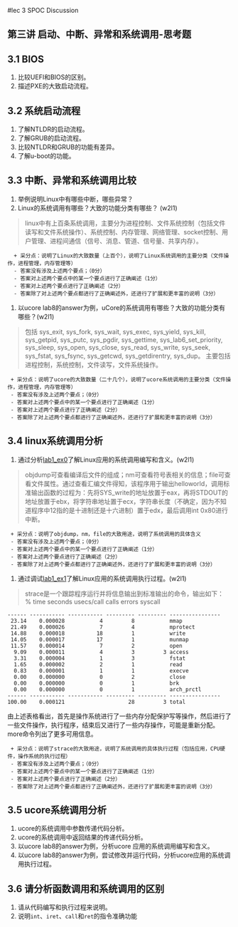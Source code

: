 #lec 3 SPOC Discussion

## 第三讲 启动、中断、异常和系统调用-思考题

## 3.1 BIOS
 1. 比较UEFI和BIOS的区别。
 1. 描述PXE的大致启动流程。

## 3.2 系统启动流程
 1. 了解NTLDR的启动流程。
 1. 了解GRUB的启动流程。
 1. 比较NTLDR和GRUB的功能有差异。
 1. 了解u-boot的功能。

## 3.3 中断、异常和系统调用比较
 1. 举例说明Linux中有哪些中断，哪些异常？
 1. Linux的系统调用有哪些？大致的功能分类有哪些？  (w2l1)
>  linux中有上百条系统调用，主要分为进程控制、文件系统控制（包括文件读写和文件系统操作）、系统控制、内存管理、网络管理、socket控制、用户管理、进程间通信（信号、消息、管道、信号量、共享内存）。

```
  + 采分点：说明了Linux的大致数量（上百个），说明了Linux系统调用的主要分类（文件操作，进程管理，内存管理等）
  - 答案没有涉及上述两个要点；（0分）
  - 答案对上述两个要点中的某一个要点进行了正确阐述（1分）
  - 答案对上述两个要点进行了正确阐述（2分）
  - 答案除了对上述两个要点都进行了正确阐述外，还进行了扩展和更丰富的说明（3分）
 ```
 
 1. 以ucore lab8的answer为例，uCore的系统调用有哪些？大致的功能分类有哪些？(w2l1)
 >  包括
    sys_exit,
    sys_fork,
    sys_wait,
    sys_exec,
    sys_yield,
    sys_kill,
    sys_getpid,
    sys_putc,
    sys_pgdir,
    sys_gettime,
    sys_lab6_set_priority,
    sys_sleep,
    sys_open,
    sys_close,
    sys_read,
    sys_write,
    sys_seek,
    sys_fstat,
    sys_fsync,
    sys_getcwd,
    sys_getdirentry,
    sys_dup。
    主要包括进程控制，系统控制，文件读写，文件系统操作。
 
 ```
  + 采分点：说明了ucore的大致数量（二十几个），说明了ucore系统调用的主要分类（文件操作，进程管理，内存管理等）
  - 答案没有涉及上述两个要点；（0分）
  - 答案对上述两个要点中的某一个要点进行了正确阐述（1分）
  - 答案对上述两个要点进行了正确阐述（2分）
  - 答案除了对上述两个要点都进行了正确阐述外，还进行了扩展和更丰富的说明（3分）
 ```
 
## 3.4 linux系统调用分析
 1. 通过分析[lab1_ex0](https://github.com/chyyuu/ucore_lab/blob/master/related_info/lab1/lab1-ex0.md)了解Linux应用的系统调用编写和含义。(w2l1)
 >  objdump可查看编译后文件的组成；nm可查看符号表相关的信息；file可查看文件属性。通过查看汇编文件得知，该程序用于输出helloworld，调用标准输出函数的过程为：先将SYS_write的地址放置于eax，再将STDOUT的地址放置于ebx，将字符串地址置于ecx，字符串长度（不确定，因为不知道程序中12指的是十进制还是十六进制）置于edx，最后调用int 0x80进行中断。

 ```
  + 采分点：说明了objdump，nm，file的大致用途，说明了系统调用的具体含义
  - 答案没有涉及上述两个要点；（0分）
  - 答案对上述两个要点中的某一个要点进行了正确阐述（1分）
  - 答案对上述两个要点进行了正确阐述（2分）
  - 答案除了对上述两个要点都进行了正确阐述外，还进行了扩展和更丰富的说明（3分）
 
 ```
 
 1. 通过调试[lab1_ex1](https://github.com/chyyuu/ucore_lab/blob/master/related_info/lab1/lab1-ex1.md)了解Linux应用的系统调用执行过程。(w2l1)
 >  strace是一个跟踪程序运行并将信息输出到标准输出的命令，输出如下：
 % time     seconds  usecs/call     calls    errors syscall
```
------ ----------- ----------- --------- --------- ----------------
 23.14    0.000028           4         8           mmap
 21.49    0.000026           7         4           mprotect
 14.88    0.000018          18         1           write
 14.05    0.000017          17         1           munmap
 11.57    0.000014           7         2           open
  9.09    0.000011           4         3         3 access
  3.31    0.000004           1         3           fstat
  1.65    0.000002           2         1           read
  0.83    0.000001           1         1           execve
  0.00    0.000000           0         2           close
  0.00    0.000000           0         1           brk
  0.00    0.000000           0         1           arch_prctl
------ ----------- ----------- --------- --------- ----------------
100.00    0.000121                    28         3 total
```
由上述表格看出，首先是操作系统进行了一些内存分配保护写等操作，然后进行了一些文件操作，执行程序，结束后又进行了一些内存操作，可能是重新分配。
more命令列出了更多可用信息。


 ```
  + 采分点：说明了strace的大致用途，说明了系统调用的具体执行过程（包括应用，CPU硬件，操作系统的执行过程）
  - 答案没有涉及上述两个要点；（0分）
  - 答案对上述两个要点中的某一个要点进行了正确阐述（1分）
  - 答案对上述两个要点进行了正确阐述（2分）
  - 答案除了对上述两个要点都进行了正确阐述外，还进行了扩展和更丰富的说明（3分）
 ```
 
## 3.5 ucore系统调用分析
 1. ucore的系统调用中参数传递代码分析。
 1. ucore的系统调用中返回结果的传递代码分析。
 1. 以ucore lab8的answer为例，分析ucore 应用的系统调用编写和含义。
 1. 以ucore lab8的answer为例，尝试修改并运行代码，分析ucore应用的系统调用执行过程。
 
## 3.6 请分析函数调用和系统调用的区别
 1. 请从代码编写和执行过程来说明。
   1. 说明`int`、`iret`、`call`和`ret`的指令准确功能
 
